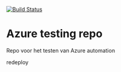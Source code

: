 
[![Build Status](https://dev.azure.com/emile0499/VMware/_apis/build/status/Azure%20VM%20Deployment?branchName=master)](https://dev.azure.com/emile0499/VMware/_build/latest?definitionId=9&branchName=master)


# Azure testing repo

Repo voor het testen van Azure automation

redeploy



